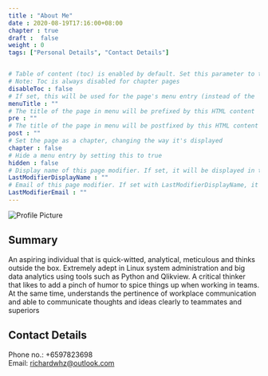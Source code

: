 ```yaml
---
title : "About Me"
date : 2020-08-19T17:16:00+08:00
chapter : true
draft :  false
weight : 0
tags: ["Personal Details", "Contact Details"] 


# Table of content (toc) is enabled by default. Set this parameter to true to disable it.
# Note: Toc is always disabled for chapter pages
disableToc : false
# If set, this will be used for the page's menu entry (instead of the `title` attribute)
menuTitle : ""
# The title of the page in menu will be prefixed by this HTML content 
pre : ""
# The title of the page in menu will be postfixed by this HTML content
post : ""
# Set the page as a chapter, changing the way it's displayed
chapter : false
# Hide a menu entry by setting this to true
hidden : false
# Display name of this page modifier. If set, it will be displayed in the footer.
LastModifierDisplayName : ""
# Email of this page modifier. If set with LastModifierDisplayName, it will be displayed in the footer
LastModifierEmail : ""
---
```


![Profile Picture](/images/about-me/profile-pic.jpg)

## Summary

An aspiring individual that is quick-witted, analytical, meticulous and thinks outside the box. Extremely adept in Linux system administration and big data analytics using tools such as Python and Qlikview. A critical thinker that likes to add a pinch of humor to spice things up when working in teams. At the same time, understands the pertinence of workplace communication and able to communicate thoughts and ideas clearly to teammates and superiors

## Contact Details

Phone no.: +6597823698  
Email: richardwhz@outlook.com
